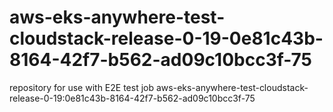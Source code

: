 # aws-eks-anywhere-test-cloudstack-release-0-19-0e81c43b-8164-42f7-b562-ad09c10bcc3f-75
repository for use with E2E test job aws-eks-anywhere-test-cloudstack-release-0-19:0e81c43b-8164-42f7-b562-ad09c10bcc3f-75
